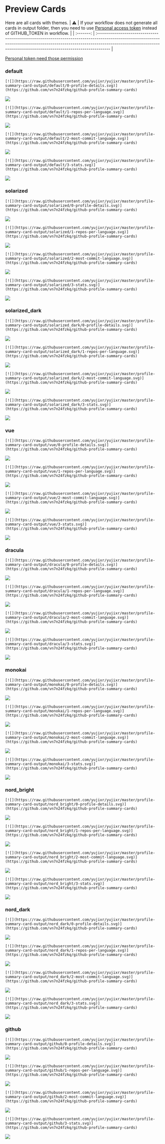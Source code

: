 
# Preview Cards

Here are all cards with themes.
| :warning: | If your workflow does not generate all cards in output folder, then you need to use [Personal access token](https://docs.github.com/en/actions/configuring-and-managing-workflows/creating-and-storing-encrypted-secrets) instead of GITHUB_TOKEN in workflow. |
| :-------: | :------------------------------------------------------------------------------------------------------------------------------------------------------------------------------------------------------------------------------------------------ |

[Personal token need those permission](https://github.com/vn7n24fzkq/github-profile-summary-cards/wiki/Personal-access-token-permissions)


### default


```
[![](https://raw.githubusercontent.com/yujixr/yujixr/master/profile-summary-card-output/default/0-profile-details.svg)](https://github.com/vn7n24fzkq/github-profile-summary-cards)
```
![](https://raw.githubusercontent.com/yujixr/yujixr/master/profile-summary-card-output/default/0-profile-details.svg)


```
[![](https://raw.githubusercontent.com/yujixr/yujixr/master/profile-summary-card-output/default/1-repos-per-language.svg)](https://github.com/vn7n24fzkq/github-profile-summary-cards)
```
![](https://raw.githubusercontent.com/yujixr/yujixr/master/profile-summary-card-output/default/1-repos-per-language.svg)


```
[![](https://raw.githubusercontent.com/yujixr/yujixr/master/profile-summary-card-output/default/2-most-commit-language.svg)](https://github.com/vn7n24fzkq/github-profile-summary-cards)
```
![](https://raw.githubusercontent.com/yujixr/yujixr/master/profile-summary-card-output/default/2-most-commit-language.svg)


```
[![](https://raw.githubusercontent.com/yujixr/yujixr/master/profile-summary-card-output/default/3-stats.svg)](https://github.com/vn7n24fzkq/github-profile-summary-cards)
```
![](https://raw.githubusercontent.com/yujixr/yujixr/master/profile-summary-card-output/default/3-stats.svg)


### solarized


```
[![](https://raw.githubusercontent.com/yujixr/yujixr/master/profile-summary-card-output/solarized/0-profile-details.svg)](https://github.com/vn7n24fzkq/github-profile-summary-cards)
```
![](https://raw.githubusercontent.com/yujixr/yujixr/master/profile-summary-card-output/solarized/0-profile-details.svg)


```
[![](https://raw.githubusercontent.com/yujixr/yujixr/master/profile-summary-card-output/solarized/1-repos-per-language.svg)](https://github.com/vn7n24fzkq/github-profile-summary-cards)
```
![](https://raw.githubusercontent.com/yujixr/yujixr/master/profile-summary-card-output/solarized/1-repos-per-language.svg)


```
[![](https://raw.githubusercontent.com/yujixr/yujixr/master/profile-summary-card-output/solarized/2-most-commit-language.svg)](https://github.com/vn7n24fzkq/github-profile-summary-cards)
```
![](https://raw.githubusercontent.com/yujixr/yujixr/master/profile-summary-card-output/solarized/2-most-commit-language.svg)


```
[![](https://raw.githubusercontent.com/yujixr/yujixr/master/profile-summary-card-output/solarized/3-stats.svg)](https://github.com/vn7n24fzkq/github-profile-summary-cards)
```
![](https://raw.githubusercontent.com/yujixr/yujixr/master/profile-summary-card-output/solarized/3-stats.svg)


### solarized_dark


```
[![](https://raw.githubusercontent.com/yujixr/yujixr/master/profile-summary-card-output/solarized_dark/0-profile-details.svg)](https://github.com/vn7n24fzkq/github-profile-summary-cards)
```
![](https://raw.githubusercontent.com/yujixr/yujixr/master/profile-summary-card-output/solarized_dark/0-profile-details.svg)


```
[![](https://raw.githubusercontent.com/yujixr/yujixr/master/profile-summary-card-output/solarized_dark/1-repos-per-language.svg)](https://github.com/vn7n24fzkq/github-profile-summary-cards)
```
![](https://raw.githubusercontent.com/yujixr/yujixr/master/profile-summary-card-output/solarized_dark/1-repos-per-language.svg)


```
[![](https://raw.githubusercontent.com/yujixr/yujixr/master/profile-summary-card-output/solarized_dark/2-most-commit-language.svg)](https://github.com/vn7n24fzkq/github-profile-summary-cards)
```
![](https://raw.githubusercontent.com/yujixr/yujixr/master/profile-summary-card-output/solarized_dark/2-most-commit-language.svg)


```
[![](https://raw.githubusercontent.com/yujixr/yujixr/master/profile-summary-card-output/solarized_dark/3-stats.svg)](https://github.com/vn7n24fzkq/github-profile-summary-cards)
```
![](https://raw.githubusercontent.com/yujixr/yujixr/master/profile-summary-card-output/solarized_dark/3-stats.svg)


### vue


```
[![](https://raw.githubusercontent.com/yujixr/yujixr/master/profile-summary-card-output/vue/0-profile-details.svg)](https://github.com/vn7n24fzkq/github-profile-summary-cards)
```
![](https://raw.githubusercontent.com/yujixr/yujixr/master/profile-summary-card-output/vue/0-profile-details.svg)


```
[![](https://raw.githubusercontent.com/yujixr/yujixr/master/profile-summary-card-output/vue/1-repos-per-language.svg)](https://github.com/vn7n24fzkq/github-profile-summary-cards)
```
![](https://raw.githubusercontent.com/yujixr/yujixr/master/profile-summary-card-output/vue/1-repos-per-language.svg)


```
[![](https://raw.githubusercontent.com/yujixr/yujixr/master/profile-summary-card-output/vue/2-most-commit-language.svg)](https://github.com/vn7n24fzkq/github-profile-summary-cards)
```
![](https://raw.githubusercontent.com/yujixr/yujixr/master/profile-summary-card-output/vue/2-most-commit-language.svg)


```
[![](https://raw.githubusercontent.com/yujixr/yujixr/master/profile-summary-card-output/vue/3-stats.svg)](https://github.com/vn7n24fzkq/github-profile-summary-cards)
```
![](https://raw.githubusercontent.com/yujixr/yujixr/master/profile-summary-card-output/vue/3-stats.svg)


### dracula


```
[![](https://raw.githubusercontent.com/yujixr/yujixr/master/profile-summary-card-output/dracula/0-profile-details.svg)](https://github.com/vn7n24fzkq/github-profile-summary-cards)
```
![](https://raw.githubusercontent.com/yujixr/yujixr/master/profile-summary-card-output/dracula/0-profile-details.svg)


```
[![](https://raw.githubusercontent.com/yujixr/yujixr/master/profile-summary-card-output/dracula/1-repos-per-language.svg)](https://github.com/vn7n24fzkq/github-profile-summary-cards)
```
![](https://raw.githubusercontent.com/yujixr/yujixr/master/profile-summary-card-output/dracula/1-repos-per-language.svg)


```
[![](https://raw.githubusercontent.com/yujixr/yujixr/master/profile-summary-card-output/dracula/2-most-commit-language.svg)](https://github.com/vn7n24fzkq/github-profile-summary-cards)
```
![](https://raw.githubusercontent.com/yujixr/yujixr/master/profile-summary-card-output/dracula/2-most-commit-language.svg)


```
[![](https://raw.githubusercontent.com/yujixr/yujixr/master/profile-summary-card-output/dracula/3-stats.svg)](https://github.com/vn7n24fzkq/github-profile-summary-cards)
```
![](https://raw.githubusercontent.com/yujixr/yujixr/master/profile-summary-card-output/dracula/3-stats.svg)


### monokai


```
[![](https://raw.githubusercontent.com/yujixr/yujixr/master/profile-summary-card-output/monokai/0-profile-details.svg)](https://github.com/vn7n24fzkq/github-profile-summary-cards)
```
![](https://raw.githubusercontent.com/yujixr/yujixr/master/profile-summary-card-output/monokai/0-profile-details.svg)


```
[![](https://raw.githubusercontent.com/yujixr/yujixr/master/profile-summary-card-output/monokai/1-repos-per-language.svg)](https://github.com/vn7n24fzkq/github-profile-summary-cards)
```
![](https://raw.githubusercontent.com/yujixr/yujixr/master/profile-summary-card-output/monokai/1-repos-per-language.svg)


```
[![](https://raw.githubusercontent.com/yujixr/yujixr/master/profile-summary-card-output/monokai/2-most-commit-language.svg)](https://github.com/vn7n24fzkq/github-profile-summary-cards)
```
![](https://raw.githubusercontent.com/yujixr/yujixr/master/profile-summary-card-output/monokai/2-most-commit-language.svg)


```
[![](https://raw.githubusercontent.com/yujixr/yujixr/master/profile-summary-card-output/monokai/3-stats.svg)](https://github.com/vn7n24fzkq/github-profile-summary-cards)
```
![](https://raw.githubusercontent.com/yujixr/yujixr/master/profile-summary-card-output/monokai/3-stats.svg)


### nord_bright


```
[![](https://raw.githubusercontent.com/yujixr/yujixr/master/profile-summary-card-output/nord_bright/0-profile-details.svg)](https://github.com/vn7n24fzkq/github-profile-summary-cards)
```
![](https://raw.githubusercontent.com/yujixr/yujixr/master/profile-summary-card-output/nord_bright/0-profile-details.svg)


```
[![](https://raw.githubusercontent.com/yujixr/yujixr/master/profile-summary-card-output/nord_bright/1-repos-per-language.svg)](https://github.com/vn7n24fzkq/github-profile-summary-cards)
```
![](https://raw.githubusercontent.com/yujixr/yujixr/master/profile-summary-card-output/nord_bright/1-repos-per-language.svg)


```
[![](https://raw.githubusercontent.com/yujixr/yujixr/master/profile-summary-card-output/nord_bright/2-most-commit-language.svg)](https://github.com/vn7n24fzkq/github-profile-summary-cards)
```
![](https://raw.githubusercontent.com/yujixr/yujixr/master/profile-summary-card-output/nord_bright/2-most-commit-language.svg)


```
[![](https://raw.githubusercontent.com/yujixr/yujixr/master/profile-summary-card-output/nord_bright/3-stats.svg)](https://github.com/vn7n24fzkq/github-profile-summary-cards)
```
![](https://raw.githubusercontent.com/yujixr/yujixr/master/profile-summary-card-output/nord_bright/3-stats.svg)


### nord_dark


```
[![](https://raw.githubusercontent.com/yujixr/yujixr/master/profile-summary-card-output/nord_dark/0-profile-details.svg)](https://github.com/vn7n24fzkq/github-profile-summary-cards)
```
![](https://raw.githubusercontent.com/yujixr/yujixr/master/profile-summary-card-output/nord_dark/0-profile-details.svg)


```
[![](https://raw.githubusercontent.com/yujixr/yujixr/master/profile-summary-card-output/nord_dark/1-repos-per-language.svg)](https://github.com/vn7n24fzkq/github-profile-summary-cards)
```
![](https://raw.githubusercontent.com/yujixr/yujixr/master/profile-summary-card-output/nord_dark/1-repos-per-language.svg)


```
[![](https://raw.githubusercontent.com/yujixr/yujixr/master/profile-summary-card-output/nord_dark/2-most-commit-language.svg)](https://github.com/vn7n24fzkq/github-profile-summary-cards)
```
![](https://raw.githubusercontent.com/yujixr/yujixr/master/profile-summary-card-output/nord_dark/2-most-commit-language.svg)


```
[![](https://raw.githubusercontent.com/yujixr/yujixr/master/profile-summary-card-output/nord_dark/3-stats.svg)](https://github.com/vn7n24fzkq/github-profile-summary-cards)
```
![](https://raw.githubusercontent.com/yujixr/yujixr/master/profile-summary-card-output/nord_dark/3-stats.svg)


### github


```
[![](https://raw.githubusercontent.com/yujixr/yujixr/master/profile-summary-card-output/github/0-profile-details.svg)](https://github.com/vn7n24fzkq/github-profile-summary-cards)
```
![](https://raw.githubusercontent.com/yujixr/yujixr/master/profile-summary-card-output/github/0-profile-details.svg)


```
[![](https://raw.githubusercontent.com/yujixr/yujixr/master/profile-summary-card-output/github/1-repos-per-language.svg)](https://github.com/vn7n24fzkq/github-profile-summary-cards)
```
![](https://raw.githubusercontent.com/yujixr/yujixr/master/profile-summary-card-output/github/1-repos-per-language.svg)


```
[![](https://raw.githubusercontent.com/yujixr/yujixr/master/profile-summary-card-output/github/2-most-commit-language.svg)](https://github.com/vn7n24fzkq/github-profile-summary-cards)
```
![](https://raw.githubusercontent.com/yujixr/yujixr/master/profile-summary-card-output/github/2-most-commit-language.svg)


```
[![](https://raw.githubusercontent.com/yujixr/yujixr/master/profile-summary-card-output/github/3-stats.svg)](https://github.com/vn7n24fzkq/github-profile-summary-cards)
```
![](https://raw.githubusercontent.com/yujixr/yujixr/master/profile-summary-card-output/github/3-stats.svg)

